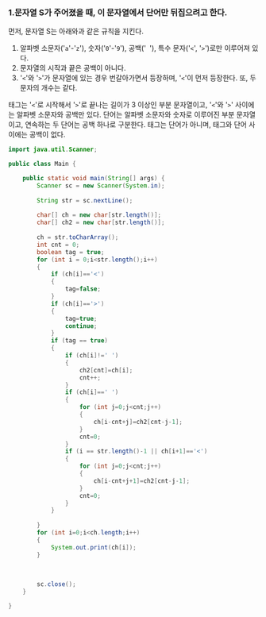 ### 1.문자열 S가 주어졌을 때, 이 문자열에서 단어만 뒤집으려고 한다.

먼저, 문자열 S는 아래와과 같은 규칙을 지킨다.

1. 알파벳 소문자('`a`'-'`z`'), 숫자('`0`'-'`9`'), 공백('` `'), 특수 문자('`<`', '`>`')로만 이루어져 있다.
2. 문자열의 시작과 끝은 공백이 아니다.
3. '`<`'와 '`>`'가 문자열에 있는 경우 번갈아가면서 등장하며, '`<`'이 먼저 등장한다. 또, 두 문자의 개수는 같다.

태그는 '`<`'로 시작해서 '`>`'로 끝나는 길이가 3 이상인 부분 문자열이고, '`<`'와 '`>`' 사이에는 알파벳 소문자와 공백만 있다. 단어는 알파벳 소문자와 숫자로 이루어진 부분 문자열이고, 연속하는 두 단어는 공백 하나로 구분한다. 태그는 단어가 아니며, 태그와 단어 사이에는 공백이 없다.

```java
import java.util.Scanner;

public class Main {

	public static void main(String[] args) {
		Scanner sc = new Scanner(System.in);
		
		String str = sc.nextLine();
		
		char[] ch = new char[str.length()];
		char[] ch2 = new char[str.length()];
		
		ch = str.toCharArray();
		int cnt = 0;
		boolean tag = true;
		for (int i = 0;i<str.length();i++)
		{
			if (ch[i]=='<')
			{
				tag=false;
			}
			if (ch[i]=='>')
			{
				tag=true;
				continue;
			}
			if (tag == true)
			{
				if (ch[i]!=' ')
				{
					ch2[cnt]=ch[i];
					cnt++;
				}
				if (ch[i]==' ')
				{
					for (int j=0;j<cnt;j++)
					{
						ch[i-cnt+j]=ch2[cnt-j-1];
					}
					cnt=0;
				}
				if (i == str.length()-1 || ch[i+1]=='<')
				{
					for (int j=0;j<cnt;j++)
					{
						ch[i-cnt+j+1]=ch2[cnt-j-1];
					}
					cnt=0;
				}
			}
			
		}
		for (int i=0;i<ch.length;i++)
		{
			System.out.print(ch[i]);
		}
		
		
		
		sc.close();
	}

}

```

